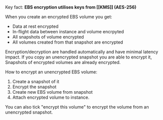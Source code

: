 Key fact: **EBS encryption utilises keys from [[KMS]] (AES-256)**

When you create an encrypted EBS volume you get:
- Data at rest encrypted
- In-flight data between instance and volume encrpyted
- All snapshots of volume encrypted
- All volumes created from that snapshot are encrypted

Encryption/decryption are handled automatically and have minimal latency impact.
If you copy an unencrypted snapshot you are able to encrypt it,
Snapshots of encrypted volumes are already encrypted.

How to encrypt an unencrypted EBS volume:
1. Create a snapshot of it
2. Encrypt the snapshot
3. Create new EBS volume from snapshot
4. Attach encrypted volume to instance.

You can also tick "encrypt this volume" to encrypt the volume from an unencrypted snapshot.